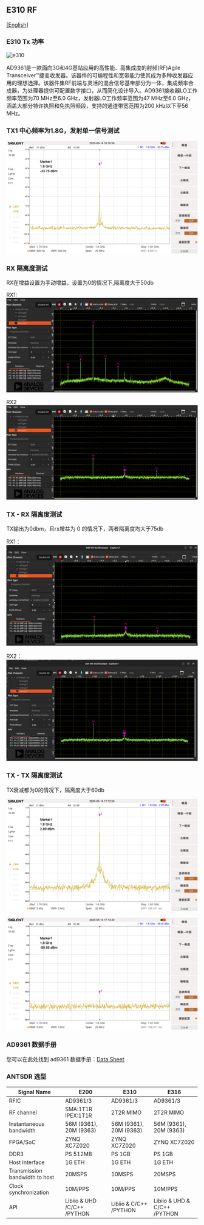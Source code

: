 ## E310 RF 

[[English]](../../../../device_and_usage_manual/ANTSDR_E_Series_Module/ANTSDR_E310_Reference_Manual/AntsdrE310_RF_parameters.html)

### E310 Tx 功率
![e310](./ANTSDR_E310_Reference_Manual.assets/e310_rf_power.png)

AD9361是一款面向3G和4G基站应用的高性能、高集成度的射频(RF)Agile Transceiver™捷变收发器。该器件的可编程性和宽带能力使其成为多种收发器应用的理想选择。该器件集RF前端与灵活的混合信号基带部分为一体，集成频率合成器，为处理器提供可配置数字接口，从而简化设计导入。AD9361接收器LO工作频率范围为70 MHz至6.0 GHz，发射器LO工作频率范围为47 MHz至6.0 GHz，涵盖大部分特许执照和免执照频段，支持的通道带宽范围为200 kHz以下至56 MHz。


### TX1 中心频率为1.8G，发射单一信号测试
![e310](./ANTSDR_E310_Reference_Manual.assets/tx1_1.8g_e310.png)

### RX 隔离度测试

RX在增益设置为手动增益，设置为0的情况下,隔离度大于50db

RX1:
![e310](./ANTSDR_E310_Reference_Manual.assets/RX1-16.54-1.png)

RX2
![e310](./ANTSDR_E310_Reference_Manual.assets/RX2-67.9-1.png)



### TX - RX 隔离度测试 

TX输出为0dbm，且rx增益为 0 的情况下，两者隔离度均大于75db

RX1：
![e310](./ANTSDR_E310_Reference_Manual.assets/TX1_0dbm_rx1-79.54dbm.png)

RX2：
![e310](./ANTSDR_E310_Reference_Manual.assets/tx1_0dbm_rx2_-74.76dbm.png)

### TX - TX 隔离度测试

TX衰减都为0的情况下，隔离度大于60db

![e310](./ANTSDR_E310_Reference_Manual.assets/TX1-1.png)

![e310](./ANTSDR_E310_Reference_Manual.assets/TX2-1.png)


### AD9361 数据手册

您可以在此处找到 ad9361 数据手册：[Data Sheet](https://www.analog.com/en/products/ad9361.html)

### ANTSDR 选型

| Signal Name                      | E200                        | E310                     | E316                            |
| -------------                    | ----------                  | --------------           | ----------                      | 
| RFIC                             | AD9361/3                    |   AD9361/3               |AD9361/3                         | 
| RF channel                       | SMA:1T1R IPEX:1T1R          |2T2R MIMO                 |2T2R MIMO                        |
| Instantaneous bandwidth          |56M (9361), 20M (9363)       |56M (9361), 20M (9363)    |56M (9361), 20M (9363)           |
| FPGA/SoC                         | ZYNQ XC7Z020                | ZYNQ XC7Z020             |ZYNQ XC7Z020                     |
| DDR3                             |PS 512MB                     | PS 1GB                   | PS 1GB                          |  
| Host Interface                   | 1G ETH                      | 1G ETH                   |1G ETH                           |        
| Transmission bandwidth to host   | 20MSPS                      | 10MSPS                   | 20MSPS                          |        
|Clock synchronization             | 10M/PPS                     | 10M/PPS                  | 10M/PPS                         |   
| API                              | Libiio & UHD /C/C++ /PYTHON | Libiio &  C/C++ /PYTHON  |   Libiio & UHD & C/C++ /PYTHON  |     

